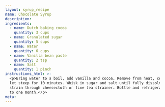 ```yaml
---
layout: syrup_recipe
name: Chocolate Syrup
description:
ingredients:
  - name: Dutch baking cocoa
    quantity: 3 cups
  - name: Granulated sugar
    quantity: 5 cups
  - name: Water
    quantity: 6 cups
  - name: Vanilla bean paste
    quantity: 2 tsp
  - name: Salt
    quantity: 1 pinch
instructions_html: >-
  <p>Bring water to a boil, add vanilla and cocoa. Remove from heat, cover and
  let steep for 10 minutes. Whisk in sugar and salt until fully dissolved then
  strain through cheesecloth or fine tea strainer. Bottle and refrigerate for up
  to one month.</p>
meta:
---
```



